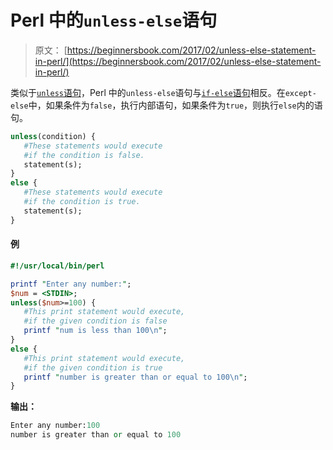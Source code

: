 # Perl 中的`unless-else`语句

> 原文： [https://beginnersbook.com/2017/02/unless-else-statement-in-perl/](https://beginnersbook.com/2017/02/unless-else-statement-in-perl/)

类似于[`unless`语句](https://beginnersbook.com/2017/02/unless-statement-in-perl/)，Perl 中的`unless-else`语句与[`if-else`语句](https://beginnersbook.com/2017/02/if-else-statement-in-perl/)相反。在`except-else`中，如果条件为`false`，执行内部语句，如果条件为`true`，则执行`else`内的语句。

```perl
unless(condition) {
   #These statements would execute
   #if the condition is false.
   statement(s);
}
else {
   #These statements would execute
   #if the condition is true.
   statement(s);
}
```

#### 例

```perl
#!/usr/local/bin/perl

printf "Enter any number:";
$num = <STDIN>;
unless($num>=100) {
   #This print statement would execute,
   #if the given condition is false
   printf "num is less than 100\n";
}
else {
   #This print statement would execute,
   #if the given condition is true
   printf "number is greater than or equal to 100\n";
}
```

**输出：**

```perl
Enter any number:100
number is greater than or equal to 100
```